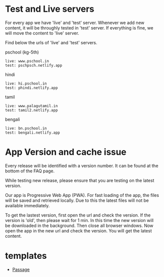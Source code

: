 # Test and Live servers

For every app we have 'live' and 'test' server. Whenever we add new content, it will be throughly tested in 'test' server. If everything is fine, we will move the content to 'live' server.

Find below the urls of 'live' and 'test' servers.

pschool (kg-5th)

```
live: www.pschool.in
test: pschpsch.netlify.app
```

hindi

```
live: hi.pschool.in
test: phindi.netlify.app
```

tamil

```
live: www.palagutamil.in
test: tamil2.netlify.app
```

bengali

```
live: bn.pschool.in
test: bengali.netlify.app
```

# App Version and cache issue

Every release will be identified with a version number. It can be found at the bottom of the FAQ page.

While testing new release, please ensure that you are testing on the latest version.

Our app is Progressive Web App (PWA). For fast loading of the app, the files will be saved and retrieved locally. Due to this the latest files will not be available immediately.

To get the lastest version, first open the url and check the version. If the version is 'old', then please wait for 1 min. In this time the new version will be downloaded in the background. Then close all browser windows. Now open the app in the new url and check the version. You will get the latest content.

# templates

- [Passage](config/templates/passages.md)
